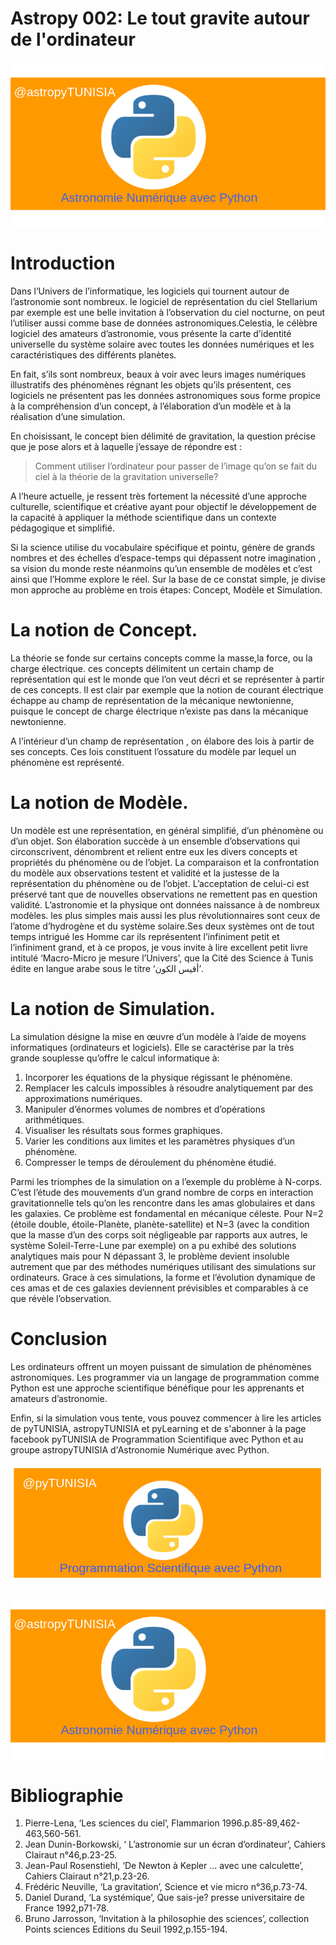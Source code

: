 <!--
author:   (c) riadh BEN NESSIB
email:    riadhbennessib@gmail.com
version:  0.1.0
language: fr
logo:     https://raw.githubusercontent.com/pyTUNISIA/home/master/images/astropy/astropyTUNISIA.png
comment:  astropyTUNISIA: Astronomie Numérique avec Python.
mode   :  Textbook
script:   https://pyodide-cdn2.iodide.io/v0.15.0/full/pyodide.js
@onload
window.languagePluginUrl = 'https://pyodide-cdn2.iodide.io/v0.15.0/full/'
window.pyodide_ready = false;
window.pyodide_modules = new Set()
window.py_packages = ["matplotlib", "numpy"]
window.loadModules = function() {
  languagePluginLoader.then(() => {
    console.log("pyodide is ready")
    if (window.py_packages) {

      for( let i = 0; i < window.py_packages.length; i++ ) {
        window.pyodide_modules.add(window.py_packages[i])
      }

      pyodide.loadPackage(window.py_packages).then(() => {
        console.log("all packages loaded")
        window.pyodide_ready = true;
      });
    }
    else {
      window.pyodide_ready = true;
    }
  })
}

window.loadModules()

@end

@Pyodide.eval: @Pyodide.eval_(@uid)

@Pyodide.eval_
<script>

function initPlot() {
try {

pyodide.runPython(`
import io, base64
try:
  img_str_
except NameError:
  img_str_ = {}

def plot(fig, id="plot-@0"):
  buf = io.BytesIO()
  fig.savefig(buf, format='png')
  buf.seek(0)
  img_str_[id] = "data:image/png;base64," + base64.b64encode(buf.read()).decode('UTF-8')
`)
} catch (e) {}
}

function copyPlot() {
  if ( pyodide.globals.img_str_["plot-@0"] ) {
    document.getElementById("plot-@0").src = pyodide.globals.img_str_["plot-@0"]
    document.getElementById("plot-@0").parentElement.style = ""
  }
}

////////////////////////////////////////////////////

function runPython() {
  if (window.pyodide_ready) {
    pyodide.globals.print = (...e) => { e = e.slice(0,-1); console.log(...e) };
    setTimeout(() => {
      try {
        initPlot()
        let fin = pyodide.runPython(`@input`)
        if (fin) {
          console.log(fin)
        }
        copyPlot()
        send.lia("LIA: stop")
      } catch(e) {
        //window.py_packages = ["matplotlib"]
        let module = e.message.match(/ModuleNotFoundError: No module named '([^']+)/g)
        if (! module) {
          console.error(e)
          //let msg = e.message.match(/File "<unknown>", line (\d+)\n.*\n.*\n.*/g)
          //window.console.log(msg[0])
          send.lia("LIA: stop")
        }
        else if (module.length != 0) {
          module = module[0].split("'")[1]
          if (window.pyodide_modules.has(module)) {
            console.error(e)
            send.lia("LIA: stop")
          } else {
            console.debug("downloading module =>", module)
            window.py_packages = [ module ]
            window.pyodide_ready = false
            window.loadModules()
            runPython()
          }
        }
        else {
          console.error(e)

          send.lia("LIA: stop")
        }
      }
    }, 100)
  } else {
    setTimeout(runPython, 234)
  }
}

runPython()

"LIA: wait";
</script>

<div id="pyplotdiv" style="display:none"><img id="plot-@0" /></div>

<script>
try {
if ( pyodide.globals.img_str_["plot-@0"] )
  document.getElementById("plot-@0").src = pyodide.globals.img_str_["plot-@0"]
  document.getElementById("plot-@0").parentElement.style = ""
} catch(e) {}

</script>

@end

-->


# Astropy 002: Le tout gravite autour de l'ordinateur
![](https://raw.githubusercontent.com/pyTUNISIA/home/master/images/astropy/astropyTUNISIA.png)


# Introduction

Dans l’Univers de l’informatique, les logiciels qui tournent autour de l’astronomie sont nombreux. le logiciel de représentation du ciel Stellarium par exemple est une belle invitation à l’observation du ciel nocturne, on peut l’utiliser aussi comme base de données astronomiques.Celestia, le célèbre logiciel des amateurs d’astronomie, vous présente la carte d’identité universelle du système solaire avec toutes les données numériques et les caractéristiques des différents planètes.

En fait, s’ils sont nombreux, beaux à voir avec leurs images numériques illustratifs des phénomènes régnant les objets qu’ils présentent, ces logiciels ne présentent pas les données astronomiques sous forme propice à la compréhension d’un concept, à l’élaboration d’un modèle et à la réalisation d’une simulation.

En choisissant, le concept bien délimité de gravitation, la question précise que je pose alors et à laquelle j’essaye de répondre est : 

> Comment utiliser l’ordinateur pour passer de l’image qu’on se fait du ciel à la théorie de la gravitation universelle? 

A l’heure actuelle, je ressent très fortement la nécessité d’une approche culturelle, scientifique et créative ayant pour objectif le développement de la capacité à appliquer la méthode scientifique dans un contexte pédagogique et simplifié.

Si la science utilise du vocabulaire spécifique et pointu, génère de grands nombres et des échelles d’espace-temps qui dépassent notre imagination , sa vision du monde reste néanmoins qu’un ensemble de modèles et c’est ainsi que l’Homme explore le réel. Sur la base de ce constat simple, je divise mon approche au problème en trois étapes: Concept, Modèle et Simulation.

# La notion de Concept.

La théorie se fonde sur certains concepts comme la masse,la force, ou la charge électrique. ces concepts délimitent un certain champ de représentation qui est le monde que l’on veut décri et se représenter à partir de ces concepts. Il est clair par exemple que la notion de courant électrique échappe au champ de représentation de la mécanique newtonienne, puisque le concept de charge électrique n’existe pas dans la mécanique newtonienne.

A l’intérieur d’un champ de représentation , on élabore des lois à partir de ses concepts. Ces lois constituent l’ossature du modèle par lequel un phénomène est représenté.

# La notion de Modèle.

Un modèle est une représentation, en général simplifié, d’un phénomène ou d’un objet. Son élaboration succède à un ensemble d’observations qui circonscrivent, dénombrent et relient entre eux les divers concepts et propriétés du phénomène ou de l’objet. La comparaison et la confrontation du modèle aux observations testent et validité et la justesse de la représentation du phénomène ou de l’objet. L’acceptation de celui-ci est préservé tant que de nouvelles observations ne remettent pas en question validité. L’astronomie et la physique ont données naissance à de nombreux modèles. les plus simples mais aussi les plus révolutionnaires sont ceux de l’atome d’hydrogène et du système solaire.Ses deux systèmes ont de tout temps intrigué les Homme car ils représentent l’infiniment petit et l’infiniment grand, et à ce propos, je vous invite à lire excellent petit livre intitulé ‘Macro-Micro je mesure l’Univers’, que la Cité des Science à Tunis édite en langue arabe sous le titre ‘أقيس الكون’.

# La notion de Simulation.

La simulation désigne la mise en œuvre d’un modèle à l’aide de moyens informatiques (ordinateurs et logiciels). Elle se caractérise par la très grande souplesse qu’offre le calcul informatique à:

1. Incorporer les équations de la physique régissant le phénomène.
2. Remplacer les calculs impossibles à résoudre analytiquement par des approximations numériques.
3. Manipuler d’énormes volumes de nombres et d’opérations arithmétiques.
4. Visualiser les résultats sous formes graphiques.
5. Varier les conditions aux limites et les paramètres physiques d’un phénomène.
6. Compresser le temps de déroulement du phénomène étudié.

Parmi les triomphes de la simulation on a l’exemple du problème à N-corps. C’est l’étude des mouvements d’un grand nombre de corps en interaction gravitationnelle tels qu’on les rencontre dans les amas globulaires et dans les galaxies. Ce problème est fondamental en mécanique céleste. Pour N=2 (étoile double, étoile-Planète, planète-satellite) et N=3 (avec la condition que la masse d’un des corps soit négligeable par rapports aux autres, le système Soleil-Terre-Lune par exemple) on a pu exhibé des solutions analytiques mais pour N dépassant 3, le problème devient insoluble autrement que par des méthodes numériques utilisant des simulations sur ordinateurs. Grace à ces simulations, la forme et l’évolution dynamique de ces amas et de ces galaxies deviennent prévisibles et comparables à ce que révèle l’observation.

# Conclusion

Les ordinateurs offrent un moyen puissant de simulation de phénomènes astronomiques. Les programmer via un langage de programmation comme Python est une approche scientifique bénéfique pour les apprenants et amateurs d’astronomie.

Enfin, si la simulation vous tente, vous pouvez commencer à lire les articles de pyTUNISIA, astropyTUNISIA et pyLearning et de s'abonner à la page facebook pyTUNISIA de Programmation Scientifique avec Python et au groupe astropyTUNISIA d'Astronomie Numérique avec Python.

![](https://raw.githubusercontent.com/pyTUNISIA/home/master/images/py/pyTUNISIA.png)

![](https://raw.githubusercontent.com/pyTUNISIA/home/master/images/astropy/astropyTUNISIA.png)



# Bibliographie

1. Pierre-Lena, ‘Les sciences du ciel’, Flammarion 1996.p.85-89,462-463,560-561.
2. Jean Dunin-Borkowski, ‘ L’astronomie sur un écran d’ordinateur’, Cahiers Clairaut n°46,p.23-25.
3. Jean-Paul Rosenstiehl, ‘De Newton à Kepler … avec une calculette’, Cahiers Clairaut n°21,p.23-26.
4. Frédéric Neuville, ‘La gravitation’, Science et vie micro n°36,p.73-74.
5. Daniel Durand, ‘La systémique’, Que sais-je? presse universitaire de France 1992,p71-78.
6. Bruno Jarrosson, ‘Invitation à la philosophie des sciences’, collection Points sciences Editions du Seuil 1992,p.155-194.



